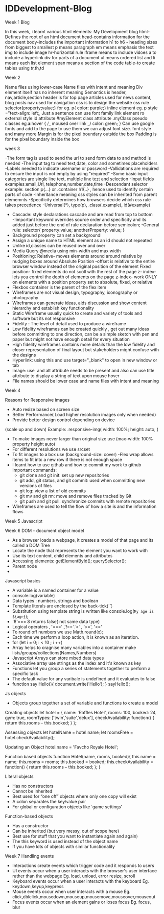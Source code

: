 # IDDevelopment-Blog

Week 1 Blog

In this week, i learnt various html elements:
My Development blog
html-Defines the root of an html document
head-contains information for the document
body-includes the important information
h1 to h6 - heading sizes from biggest to smallest
p means paragraph
em means emphasis the text
img to include image
hr-horizontal rule
iframe means to include vidoes
a to include a hyperlink
div for parts of a document
ul means ordered list and li means each list element
span means a section of the code
table-to create tables using tr,th,td

Week 2

Name flies using lower-case
Name files with intent and meaning
Div element itself has no inherent meaning
Semantics is header, nav,article,section
header is for top page
articles used for news content, blog posts
nav used for navigation
css is to design the website
css rule selector{property;value;} for eg. p{ color: purple;}
inline element eg. p style ="text-align: left;, Just a sentence
can use font family
link element ro external style
id attribute #myElement
class attribute .myClass
pseudo classes eg.a:hover { /_ moused over link _/ color: green; }
Can use google fonts and add to the page to use them
we can adjust font size. font style and many more
Margin is for the pixel boundary outside the box
Padding is for the pixel boundary inside the box

week 3

-The form tag is used to send the url to send form data to and method is needed
-The input tag to need text,date, color and sometimes placeholders
-Labels needed to indicate username or password
-Vallidations are required to ensure the input is not empty by using "required"
-Some basic input categories are single line text, multiple line tezt and selection
-Input fields examples:email,Url, telephone,number,date,time
-Descendant selector example: section p{...} or .container h1{..} , hence used to identify certain parts of code
-Inheritance meaning css styles can be inherited from parent elememnts
-Specificity determines how browsers decide which css rule takes precedence
-Universal(\*), type(p), .class(.example), id(#example)

- Cascade: style declarations cascade and are read from top to bottom
  -!important keyword overrides source order and specificity and its added just before the end of rule declaration before semicolon;
  -General rule:
  selector{
  property:value;
  anotherProperty: value;
  }
- Background property can set a background
- Assign a unique name to HTML element as an id should not repeated
- Unlike id,classes can be reused over and over
- Media Query @media using min-width and max width
- Positioning:
  Relative- moves elements around around relative by nudging boxes around
  Absolute Position -offset is relative to the entire browser window instead of the original position of the element
  Fixed position- fixed elements do not scoll with the rest of the page
  z- index- lets you control the depth of elements on the page
  z-index- work ONLY on elements with a
  position property set to absolute, fixed,
  or relative
- Flexbox container is the parent of the flex item
- Wireframes are not visual design, typography, iconography or photography
- Wireframes can generate ideas, aids discussion and show content hierarchy and establish key functionality
- Static Wireframe usually quick to create and variety of tools and software but its not responsive
- Fidelity : The level of detail used to produce a wireframe
- Low fidelity wireframes can be created quickly , get out many ideas before committing to one direction, can be a simple sketch with pen and paper
  but might not have enough detail for every situation
- High fidelity wireframes contains more details than the low fidelity and closer representation of final layout but stakeholders might confuse with the designs
- Hyperlink: using this <a> and use target="\_blank" to open in new window or tab
- Image: use <img src > and alt attribute needs to be present and also can use title attribute to display a string of text upon mouse hover
- File names should be lower case and name files with intent and meaning

Week 4

Reasons for Responsive images

- Auto resize based on screen size
- Better Performance( Load higher resolution images only when needed)
- Provide better design control depending on device

(scale up and down)
Example:
.responsive-img(
width: 100%;
height: auto;
)

- To make images never larger than original size
  use (max-width: 100% property height auto)
- For different resolutions we use srcset
- To fit images to a box use (background-size: cover)
  -Flex wrap allows items to fit into a new row if there is not enough space
- I learnt how to use github and how to commit my work to github
  Important commands:
  - git clone and git init: set up new repositories
  - git add, git status, and git commit: used when committing new
    versions of files
  - git log: view a list of old commits
  - git mv and git rm: move and remove files tracked by Git
  - git push and git pull: synchronize commits with remote repositories
- Wireframes are used to tell the flow of how a site is and the information flows

Week 5
Javascript

Week 6
DOM - document object model

- As a browser loads a webpage, it creates a model of that page and its called a DOM Tree
- Locate the node that represents the element you want to work with
- Use its text content, child elements and attributes
- Accessing elements: getElementById(); querySelector();
- Parent node
-

Javascript basics

- A variable is a named container for a value
- console.log(variable)
- Data types : numbers, strings and boolean
- Template literals are enclosed by the back-tick(``)
- Substitution using template string is written like console.log(`My age is ${age}`);
- '8'=== 8 returns false( not same data type)
- Logical operaters , '===' ,'!=='.'<' , '>=', '<='
- To round off numbers we use Math.round(x);
- Each time we perform a loop action, it is known as an iteration.
- for (let i = 0; i < 10 ; i ++)
- Array helps to oragnise many variables into a container make lists/groups/collections(Names,Numbers)
- Javascript Arrays can store mixed data types
- Associative array use strings as the index and it's known as key
- Functions let you group a series of statements together to perform a specific task
- The default value for any varibale is undefined and it evaluates to false
- function say Hello(){
  document.write('Hello');
  }
  sayHello();

Js objects

- Objects group together a set of variable and functions to create a model

Creating objects
let hotel = {
name: 'Raffles Hotel',
rooms: 100,
booked: 24,
gym: true,
roomTypes:
['twin','suite','delux'],
checkAvailability: function() {
return this.rooms – this.booked;
}
};

Assessing objects
let hotelName = hotel.name;
let roomsFree = hotel.checkAvailability();

Updating an Object
hotel.name = 'Favcho Royale Hotel';

Function based objects
function Hotel(name, rooms, booked){
this.name = name;
this.rooms = rooms;
this.booked = booked;
this.checkAvailability = function() {
return this.rooms – this.booked;
};
}

Literal objects

- Has no constructors
- Cannot be inherited
- Best used for “one off” objects
  where only one copy will exist
- A colon separates the key/value pair
- For global or configuration objects
  like 'game settings'

Function-based objects

- Has a constructor
- Can be inherited (but very messy, out of
  scope here)
- Best use for stuff that you want to
  instantiate again and again)
- The this keyword is used instead of the
  object name
- If you have lots of objects with similar
  functionality

Week 7
Handling events

- Interactions create events which trigger code and it responds to users
- UI events occur when a user interacts with the browser's user interface rather than the webpage
  Eg. load, unload, error resize, scroll
- Keyboard events occur when a user interacts with the keyboard
  Eg. keydown,keyup,keypress
- Mouse events occur when user interacts with a mouse
  Eg. click,dblclick,mousedown,mouseup,mousemove,mouseover,mouseout
- Focus events occur when an element gains or loses focus
  Eg. focus, blur
